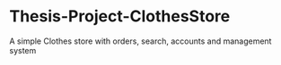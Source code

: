 # Thesis-Project-ClothesStore
A simple Clothes store with orders, search, accounts and management system
